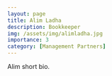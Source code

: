 ```yaml
---
layout: page
title: Alim Ladha
description: Bookkeeper
img: /assets/img/alimladha.jpg
importance: 3
category: [Management Partners]
---
```


Alim short bio.
